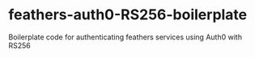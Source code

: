 # feathers-auth0-RS256-boilerplate
Boilerplate code for authenticating feathers services using Auth0 with RS256
